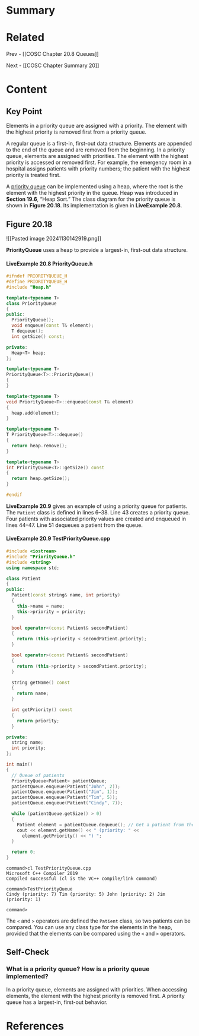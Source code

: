 # Summary

# Related
Prev - [[COSC Chapter 20.8 Queues]]

Next - [[COSC Chapter Summary 20]]
# Content
## Key Point

Elements in a priority queue are assigned with a priority. The element with the highest priority is removed first from a priority queue. 

A regular queue is a first-in, first-out data structure. Elements are appended to the end of the queue and are removed from the beginning. In a priority queue, elements are assigned with priorities. The element with the highest priority is accessed or removed first. For example, the emergency room in a hospital assigns patients with priority numbers; the patient with the highest priority is treated first.

A [priority queue](https://revel-ise.pearson.com/courses/66e7050d84448f59a62c6945/assignments/483c3e14-d1b1-47f5-be50-abb738020075/pages/urn:pearson:entity:efe8f7ef-a400-4230-9a02-30fbbd425092?source=dashboard#) can be implemented using a heap, where the root is the element with the highest priority in the queue. Heap was introduced in **Section 19.6**, “Heap Sort.” The class diagram for the priority queue is shown in **Figure 20.18**. Its implementation is given in **LiveExample 20.8**.

## Figure 20.18
![[Pasted image 20241130142919.png]]

**PriorityQueue** uses a heap to provide a largest-in, first-out data structure.

#### **LiveExample 20.8 PriorityQueue.h**
```cpp
#ifndef PRIORITYQUEUE_H
#define PRIORITYQUEUE_H
#include "Heap.h"

template<typename T>
class PriorityQueue
{
public:
  PriorityQueue();
  void enqueue(const T& element);
  T dequeue();
  int getSize() const;

private:
  Heap<T> heap;
};

template<typename T>
PriorityQueue<T>::PriorityQueue()
{
}

template<typename T>
void PriorityQueue<T>::enqueue(const T& element)
{
  heap.add(element);
}

template<typename T>
T PriorityQueue<T>::dequeue()
{
  return heap.remove();
}

template<typename T>
int PriorityQueue<T>::getSize() const
{
  return heap.getSize();
}

#endif
```

**LiveExample 20.9** gives an example of using a priority queue for patients. The `Patient` class is defined in lines 6–38. Line 43 creates a priority queue. Four patients with associated priority values are created and enqueued in lines 44–47. Line 51 dequeues a patient from the queue.

#### **LiveExample 20.9 TestPriorityQueue.cpp**
```cpp
#include <iostream>
#include "PriorityQueue.h"
#include <string>
using namespace std;

class Patient
{
public:
  Patient(const string& name, int priority)
  {
    this->name = name;
    this->priority = priority;
  }

  bool operator<(const Patient& secondPatient)
  {
    return (this->priority < secondPatient.priority);
  }

  bool operator>(const Patient& secondPatient)
  {
    return (this->priority > secondPatient.priority);
  }

  string getName() const
  {
    return name;
  }

  int getPriority() const
  {
    return priority;
  }

private:
  string name;
  int priority;
};

int main()
{
  // Queue of patients
  PriorityQueue<Patient> patientQueue;
  patientQueue.enqueue(Patient("John", 2));
  patientQueue.enqueue(Patient("Jim", 1));
  patientQueue.enqueue(Patient("Tim", 5));
  patientQueue.enqueue(Patient("Cindy", 7));

  while (patientQueue.getSize() > 0)
  {
    Patient element = patientQueue.dequeue(); // Get a patient from the queue
    cout << element.getName() << " (priority: " <<
      element.getPriority() << ") ";
  }

  return 0;
}
```
```
command>cl TestPriorityQueue.cpp
Microsoft C++ Compiler 2019 
Compiled successful (cl is the VC++ compile/link command)

command>TestPriorityQueue 
Cindy (priority: 7) Tim (priority: 5) John (priority: 2) Jim (priority: 1) 

command>
```
The `<` and `>` operators are defined the `Patient` class, so two patients can be compared. You can use any class type for the elements in the heap, provided that the elements can be compared using the `<` and `>` operators.

## Self-Check
### What is a priority queue? How is a priority queue implemented?
In a priority queue, elements are assigned with priorities. When accessing elements, the element with the highest priority is removed first. A priority queue has a largest-in, first-out behavior.

# References
